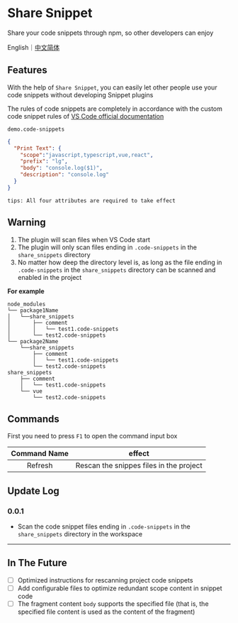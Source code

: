 # Share Snippet

Share your code snippets through npm, so other developers can enjoy

English｜[中文简体](./README-zh.md)
## Features
With the help of `Share Snippet`, you can easily let other people use your code snippets without developing Snippet plugins

The rules of code snippets are completely in accordance with the custom code snippet rules of [VS Code official documentation](https://code.visualstudio.com/docs/editor/userdefinedsnippets)

`demo.code-snippets`
```json
{
  "Print Text": {
    "scope":"javascript,typescript,vue,react",
    "prefix": "lg",
    "body": "console.log($1)",
    "description": "console.log"
  }
}
```

`tips: All four attributes are required to take effect`
## Warning
1. The plugin will scan files when VS Code start
2. The plugin will only scan files ending in `.code-snippets` in the `share_snippets` directory
3. No matter how deep the directory level is, as long as the file ending in `.code-snippets` in the `share_snippets` directory can be scanned and enabled in the project


**For example**
 ```text
 node_modules
 └── package1Name
 │   └──share_snippets
 │       ├── comment
 │       │   └── test1.code-snippets
 │       └── test2.code-snippets
 └── package2Name
     └──share_snippets
         ├── comment
         │   └── test1.code-snippets
         └── test2.code-snippets
 share_snippets
     ├── comment
     │   └── test1.code-snippets
     └── vue
         └── test2.code-snippets
 ```
 
## Commands
First you need to press `F1` to open the command input box

| Command Name |                 effect                  |
| :----------: | :-------------------------------------: |
|   Refresh    | Rescan the snippes files in the project |

## Update Log
### 0.0.1
* Scan the code snippet files ending in `.code-snippets` in the `share_snippets` directory in the workspace

---

## In The Future
* [ ] Optimized instructions for rescanning project code snippets
* [ ] Add configurable files to optimize redundant scope content in snippet code
* [ ] The fragment content `body` supports the specified file (that is, the specified file content is used as the content of the fragment)